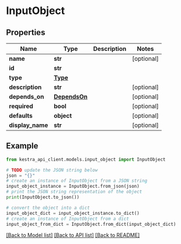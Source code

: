 # InputObject


## Properties

Name | Type | Description | Notes
------------ | ------------- | ------------- | -------------
**name** | **str** |  | [optional] 
**id** | **str** |  | 
**type** | [**Type**](Type.md) |  | 
**description** | **str** |  | [optional] 
**depends_on** | [**DependsOn**](DependsOn.md) |  | [optional] 
**required** | **bool** |  | [optional] 
**defaults** | **object** |  | [optional] 
**display_name** | **str** |  | [optional] 

## Example

```python
from kestra_api_client.models.input_object import InputObject

# TODO update the JSON string below
json = "{}"
# create an instance of InputObject from a JSON string
input_object_instance = InputObject.from_json(json)
# print the JSON string representation of the object
print(InputObject.to_json())

# convert the object into a dict
input_object_dict = input_object_instance.to_dict()
# create an instance of InputObject from a dict
input_object_from_dict = InputObject.from_dict(input_object_dict)
```
[[Back to Model list]](../README.md#documentation-for-models) [[Back to API list]](../README.md#documentation-for-api-endpoints) [[Back to README]](../README.md)


